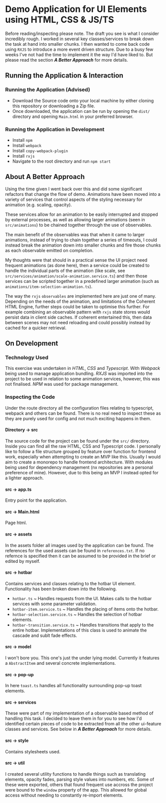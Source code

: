 # Demo Application for UI Elements using HTML, CSS & JS/TS

Before reading/inspecting please note. The draft you see is what I consider incredibly rough. I worked in several key classes/services to break down the task at hand into smaller chunks. I then wanted to come back code using `RXJS` to introduce a more event driven structure. Due to a busy few weeks I've not had the time to implement it the way I'd have liked to. But please read the section ***A Better Approach*** for more details.


## Running the Application & Interaction
### Running the Application (Advised)
- Download the Source code onto your local machine by either cloning this repository or downloading a Zip file.
- Once downloaded, the application can be run by opening the `dist/` directory and opening `Main.html` in your preferred browser.

### Running the Application in Development
- Install `npm`
- Install `webpack` 
- Install `copy-webpack-plugin`
- Install `rxjs`
- Navigate to the root directory and run `npm start`

## About A Better Approach
Using the time given I went back over this and did some significant refactors that change the flow of demo. Animations have been moved into a variety of services that control aspects of the styling necessary for animation (e.g. scaling, opacity).

These services allow for an animation to be easily interrupted and stopped by external processes, as well as allowing larger animations (seen in `src/animations`) to be chained together through the use of observables.

The main benefit of the observables was that when it came to larger animations, instead of trying to chain together a series of timeouts, I could instead break the animation down into smaller chunks and fire those chunks as each observable emitted on completion.

My thoughts were that should in a practical sense the UI project need frequent animations (as done here), then a service could be created to handle the individual parts of the animation (like scale, see `src/services/animation/scale-animation.service.ts`) and then those services can be scripted together in a predefined larger animation (such as `animations/item-selection-animation.ts`).

The way the `rxjs` `observables` are implemented here are just one of many. Depending on the needs of the animation, and limitations of the Coherent HTML Engine, further steps could be taken to optimise this further. For example combining an observable pattern with `rxjs` state stores would persist data in client side caches. If coherent entertained this, then data between scenes may not need reloading and could possibly instead by cached for a quicker retrieval.

## On Development
### Technology Used
This exercise was undertaken in *HTML*, *CSS* and *Typescript*. With *Webpack* being used to manage application bundling. *RXJS* was imported into the project to be used in relation to some animation services, however, this was not finalised. *NPM* was used for package management.


### Inspecting the Code
Under the route directory all the configuration files relating to typescript, webpack and others can be found. There is no real need to inspect these as they are purely used for config and not much exciting happens in them.


#### Directory -> src
The source code for the project can be found under the `src/` directory. Inside you can find all the raw HTML, CSS and Typescript code. I personally like to follow a file structure grouped by feature over function for frontend work, especially when attempting to create an MVP like this. Usually I would aim to create a monorepo to handle frontend architecture. With modules being used for dependency management (nx repositories are a personal preference of mine). However, due to this being an MVP I instead opted for a lighter approach.


#### src -> app.ts
Entry point for the application.

#### src -> Main.html
Page html.


#### src -> assets
In the assets folder all images used by the application can be found. The references for the used assets can be found in `references.txt`. If no refernce is specified then it can be assumed to be provided in the brief or edited by myself.


#### src -> hotbar
Contains services and classes relating to the hotbar UI element. Functionality has been broken down into the following.
- `hotbar.ts` ~ Handles requests from the UI. Makes calls to the hotbar services with some parameter validation.
- `hotbar-item.service.ts` ~ Handles the placing of items onto the hotbar.
- `hotbar-selection.service.ts` ~ Handles the selection of hotbar elements.
- `hotbar-transition.service.ts` ~ Handles transitions that apply to the entire hotbar. Implementations of this class is used to animate the cascade and sublt fade effects.


#### src -> model
I won't bore you. This one's just the under lying model. Currently it features a `AbstractItem` and several concrete implementations.


#### src -> pop-up
In here `toast.ts` handles all functionality surrounding pop-up toast elements. 


#### src -> services
These were part of my implementation of a observable based method of handling this task. I decided to leave them in for you to see how I'd identified certain pieces of code to be extracted from all the other ui-feature classes and services. See below in ***A Better Approach*** for more details. 


#### src -> style
Contains stylesheets used.


#### src -> util
I created several utility functions to handle things such as translating elements, opacity fades, parsing style values into numbers, etc. Some of these were exported, others that found frequent use accross the project were bound to the `window` property of the app. This allowed for global access without needing to constantly re-import elements.





